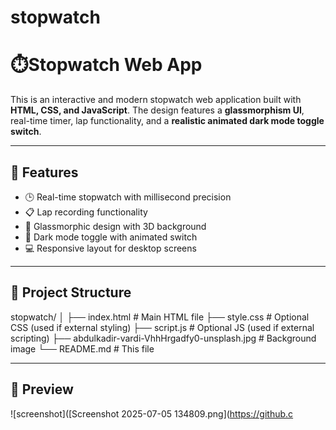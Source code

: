 # stopwatch
# ⏱️Stopwatch Web App

This is an interactive and modern stopwatch web application built with **HTML, CSS, and JavaScript**. The design features a **glassmorphism UI**, real-time timer, lap functionality, and a **realistic animated dark mode toggle switch**.

---

## 🚀 Features

- 🕒 Real-time stopwatch with millisecond precision
- 📋 Lap recording functionality
- 🎨 Glassmorphic design with 3D background
- 🌙 Dark mode toggle with animated switch
- 💻 Responsive layout for desktop screens

---

## 📁 Project Structure
stopwatch/
│
├── index.html # Main HTML file
├── style.css # Optional CSS (used if external styling)
├── script.js # Optional JS (used if external scripting)
├── abdulkadir-vardi-VhhHrgadfy0-unsplash.jpg # Background image
└── README.md # This file


---

## 📸 Preview

![screenshot]([Screenshot 2025-07-05 134809.png](https://github.c
